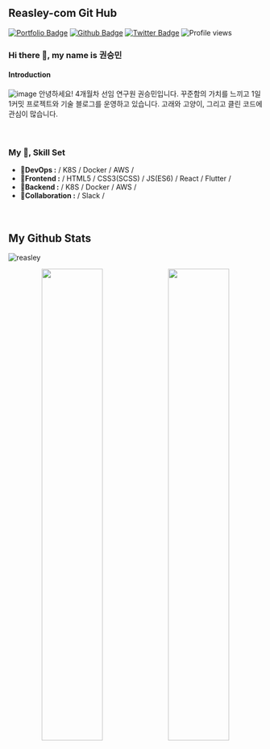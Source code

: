 ## Reasley-com Git Hub
[![Portfolio Badge](https://img.shields.io/badge/portfolio-web-blue?style=flat&link=reasley.com/)](reasley.com/)
[![Github Badge](https://img.shields.io/badge/-reasley-grey?style=flat&logo=github&logoColor=white&link=https://github.com/reasley/)](https://www.github.com/reasley-com/)
[![Twitter Badge](https://img.shields.io/badge/-reasley-00acee?style=flat&logo=twitter&logoColor=white&link=https://twitter.com/reasley/)](https://www.twitter.com/reasley/)
![Profile views](https://gpvc.arturio.dev/reasley-com)  



### Hi there 👋, my name is 권승민
#### Introduction
![image](https://user-images.githubusercontent.com/33018600/116790473-49faa200-aaef-11eb-8234-32c55c909e5e.png)
안녕하세요! 4개월차 선임 연구원 권승민입니다. 
꾸준함의 가치를 느끼고 1일 1커밋 프로젝트와 기술 블로그를 운영하고 있습니다.
고래와 고양이, 그리고 클린 코드에 관심이 많습니다.


ㅤ
### My 📝, Skill Set
- **🔭DevOps   :** / K8S / Docker / AWS /
- **🌱Frontend :** / HTML5 / CSS3(SCSS) / JS(ES6) / React / Flutter /
- **💬Backend  :** / K8S / Docker / AWS /
- **👯Collaboration :** / Slack /


ㅤ

## My Github Stats
<p align=left> <img src=https://komarev.com/ghpvc/?username=reasley-com alt=reasley /> </p>

<p align="center">
  <img src=https://github-readme-stats.vercel.app/api?username=reasley-com&show_icons=true&count_private=true width="49%" /> <img src=https://github-readme-streak-stats.herokuapp.com/?user=reasley-com width="49%" />
</p>




